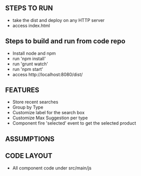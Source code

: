 STEPS TO RUN
-------------
 
 - take the dist and deploy on any HTTP server
 - access index.html

 

Steps to build and run from code repo
------------------
- Install node and npm
- run 'npm install'
- run 'grunt watch'
- run 'npm start'
- access http://localhost:8080/dist/


FEATURES
----------------
- Store recent searches
- Group by Type 
- Customize label for the search box 
- Customize Max Suggestion per type
- Component fire 'selected' event to get the selected product

ASSUMPTIONS
---------------



CODE LAYOUT
--------------
- All component code under src/main/js
